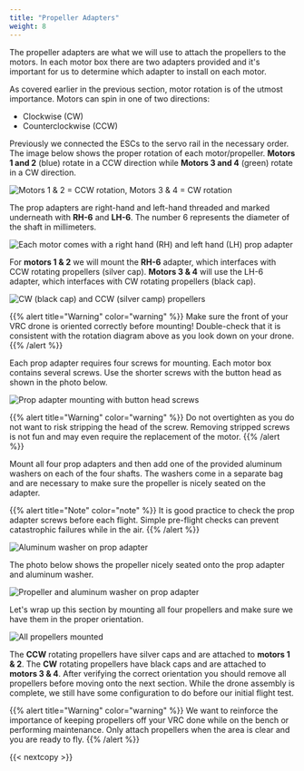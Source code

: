 ```yaml
---
title: "Propeller Adapters"
weight: 8
---
```


The propeller adapters are what we will use to attach the propellers to the motors.
In each motor box there are two adapters provided and it's important for us to
determine which adapter to install on each motor.

As covered earlier in the previous section, motor rotation is of the
utmost importance. Motors can spin in one of two directions:

- Clockwise (CW)
- Counterclockwise (CCW)

Previously we connected the ESCs to the servo rail in the necessary order.
The image below shows the proper rotation of each motor/propeller.
**Motors 1 and 2** (blue) rotate in a CCW direction while
**Motors 3 and 4** (green) rotate in a CW direction.

![Motors 1 & 2 = CCW rotation, Motors 3 & 4 = CW rotation](px4_motor_order.png)

The prop adapters are right-hand and left-hand threaded and marked underneath
with **RH-6** and **LH-6**. The number 6 represents the
diameter of the shaft in millimeters.

![Each motor comes with a right hand (RH) and left hand (LH) prop adapter](prop_adapters.jpg)

For **motors 1 & 2** we will mount the **RH-6** adapter, which interfaces with
CCW rotating propellers (silver cap). **Motors 3 & 4** will use the LH-6 adapter,
which interfaces with CW rotating propellers (black cap).

![CW (black cap) and CCW (silver camp) propellers](prop_adapters_and_props.jpg)

{{% alert title="Warning" color="warning" %}}
Make sure the front of your VRC drone is oriented correctly before mounting!
Double-check that it is consistent with the rotation diagram above as
you look down on your drone.
{{% /alert %}}

Each prop adapter requires four screws for mounting.
Each motor box contains several screws. Use the shorter
screws with the button head as shown in the photo below.

![Prop adapter mounting with button head screws](prop_adapter_mounting.jpg)

{{% alert title="Warning" color="warning" %}}
Do not overtighten as you do not want to risk stripping the head of the screw.
Removing stripped screws is not fun and may even require the replacement of the motor.
{{% /alert %}}

Mount all four prop adapters and then add one of the provided aluminum washers
on each of the four shafts. The washers come in a separate bag and are necessary
to make sure the propeller is nicely seated on the adapter.

{{% alert title="Note" color="note" %}}
It is good practice to check the prop adapter screws before each flight.
Simple pre-flight checks can prevent catastrophic failures while in the air.
{{% /alert %}}

![Aluminum washer on prop adapter](aluminum_washer.jpg)

The photo below shows the propeller nicely seated onto the prop adapter and aluminum washer.

![Propeller and aluminum washer on prop adapter](propeller_and_washer.jpg)

Let's wrap up this section by mounting all four propellers and make sure we
have them in the proper orientation.

![All propellers mounted](all_propellers_mounted.jpg)

The **CCW** rotating propellers have silver caps and are attached to **motors 1 & 2**.
The **CW** rotating propellers have black caps and are attached to **motors 3 & 4**.
After verifying the correct orientation you should remove all propellers before
moving onto the next section. While the drone assembly is complete,
we still have some configuration to do before our initial flight test.

{{% alert title="Warning" color="warning" %}}
We want to reinforce the importance of keeping propellers off your VRC
done while on the bench or performing maintenance. Only attach propellers
when the area is clear and you are ready to fly.
{{% /alert %}}

{{< nextcopy >}}